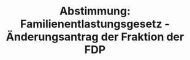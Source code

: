---
abstimmung:
  abstimmung: 5
  bundestagssitzung: 101
  legislaturperiode: 19
categories:
- Todo
data:
- title: Abstimmungsergebnis 20190516_1-data.pdf
  url: /res/2021-btw/abstimmungsergebnisse/20190516_1-data.pdf
- title: Abstimmungsergebnis 20190516_1_xls-data.xls
  url: /res/2021-btw/abstimmungsergebnisse/20190516_1_xls-data.xls
- title: Abstimmungsergebnis 20190516_1_xls-datacsv
  url: /res/2021-btw/abstimmungsergebnisse/csv/20190516_1_xls-datacsv
ergebnis:
  afd:
    enthaltung: 0
    gesamt: 91
    ja: 0
    nein: 77
    nichtabgegeben: 14
    ungueltig: 0
  bü90/gr:
    enthaltung: 0
    gesamt: 67
    ja: 60
    nein: 0
    nichtabgegeben: 7
    ungueltig: 0
  cdu/csu:
    enthaltung: 0
    gesamt: 246
    ja: 0
    nein: 217
    nichtabgegeben: 29
    ungueltig: 0
  die linke.:
    enthaltung: 0
    gesamt: 69
    ja: 60
    nein: 0
    nichtabgegeben: 9
    ungueltig: 0
  fdp:
    enthaltung: 0
    gesamt: 80
    ja: 64
    nein: 0
    nichtabgegeben: 16
    ungueltig: 0
  file: 20190516_1_xls-data.xls
  fraktionslos:
    enthaltung: 1
    gesamt: 4
    ja: 1
    nein: 1
    nichtabgegeben: 1
    ungueltig: 0
  spd:
    enthaltung: 0
    gesamt: 152
    ja: 0
    nein: 139
    nichtabgegeben: 13
    ungueltig: 0
layout: abstimmung
links:
- title: Link zu bundestag.de
  url: https://www.bundestag.de/parlament/plenum/abstimmung/abstimmung?id=552
preview: 'Deutscher Bundestag


  101. Sitzung des Deutschen Bundestages

  am Donnerstag, 16. Mai 2019


  Endgültiges Ergebnis der Namentlichen Abstimmung Nr. 5


  Änderungsantrag der Fraktionen BÜNDNIS 90/DIE GRÜNEN und DIE LINKE.

  zu der zweiten Beratung des Gesetzentwurfs der Bundesregierung

  Entwurf eines Sechsundzwanzigsten Gesetzes zur Änderung des

  Bundesausbildungsförderungsgesetzes (26. BAFöGÄndG)

  Drs. 19/8749, 19/10249 und 19/10257'
tags:
- Todo
title: 'Abstimmung: Familienentlastungsgesetz - Änderungsantrag der Fraktion der FDP'
---